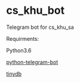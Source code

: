 # cs_khu_bot
Telegram bot for cs_khu_sa

Requirments:

Python3.6

[python-telegram-bot](https://github.com/python-telegram-bot/python-telegram-bot)

[tinydb](https://github.com/msiemens/tinydb)

